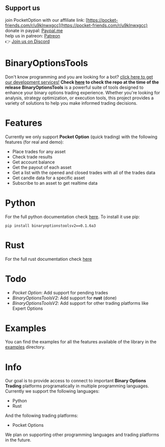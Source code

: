 ## Support us
join PocketOption with our affiliate link: [https://pocket-friends.com/r/u9klnwxgcc](https://pocket-friends.com/r/u9klnwxgcc) <br>
donate in paypal: [Paypal.me](https://paypal.me/ChipaCL?country.x=CL&locale.x=en_US) <br> 
help us in patreon: [Patreon](https://patreon.com/VigoDEV?utm_medium=unknown&utm_source=join_link&utm_campaign=creatorshare_creator&utm_content=copyLink) <br>
👉 [Join us on Discord](https://discord.gg/p7YyFqSmAz)
# BinaryOptionsTools
Don't know programming and you are looking for a bot? [click here to get our development services!](https://chipa.tech/shop/)
**Check [here](https://github.com/ChipaDevTeam/BinaryOptionsTools-v2/tree/5ef8aa83bcf3f9b8a55f0d9d5e69a1a48397ed7f) to check the repo at the time of the release**
**BinaryOptionsTools** is a powerful suite of tools designed to enhance your binary options trading experience. Whether you're looking for analysis, strategy optimization, or execution tools, this project provides a variety of solutions to help you make informed trading decisions.

# Features
Currently we only support **Pocket Option** (quick trading) with the following features (for real and demo):
* Place trades for any asset 
* Check trade results
* Get account balance
* Get the payout of each asset
* Get a list with the opened and closed trades with all of the trades data 
* Get candle data for a specific asset
* Subscribe to an asset to get realtime data

# Python 
For the full python documentation check [here](https://github.com/ChipaDevTeam/BinaryOptionsTools-v2/blob/master/BinaryOptionsToolsV2/Readme.md).
To install it use pip:
```
pip install binaryoptionstoolsv2==0.1.6a3
```

# Rust
For the full rust documentation check [here](https://github.com/ChipaDevTeam/BinaryOptionsTools-v2/tree/crates/core/Readme.md)
# Todo
* *Pocket Option*: Add support for pending trades 
* *BinaryOptionsToolsV2*: Add support for **rust** (done)
* *BinaryOptionsToolsV2*: Add support for other trading platforms like Expert Options

# Examples
You can find the examples for all the features available of the library in the [examples](https://github.com/ChipaDevTeam/BinaryOptionsTools-v2/tree/master/examples) directory.

# Info
Our goal is to provide access to connect to important **Binary Options Trading** platforms programatically in multiple programming languages. 
Currently we support the following languages:
* Python
* Rust

And the following trading platforms:
* Pocket Options

We plan on supporting other programming languages and trading platforms in the future.
